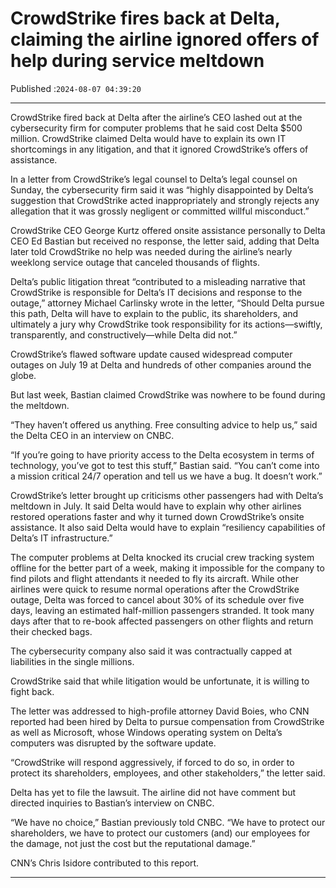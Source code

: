 # CrowdStrike fires back at Delta, claiming the airline ignored offers of help during service meltdown

Published :`2024-08-07 04:39:20`

---

CrowdStrike fired back at Delta after the airline’s CEO lashed out at the cybersecurity firm for computer problems that he said cost Delta $500 million. CrowdStrike claimed Delta would have to explain its own IT shortcomings in any litigation, and that it ignored CrowdStrike’s offers of assistance.

In a letter from CrowdStrike’s legal counsel to Delta’s legal counsel on Sunday, the cybersecurity firm said it was “highly disappointed by Delta’s suggestion that CrowdStrike acted inappropriately and strongly rejects any allegation that it was grossly negligent or committed willful misconduct.”

CrowdStrike CEO George Kurtz offered onsite assistance personally to Delta CEO Ed Bastian but received no response, the letter said, adding that Delta later told CrowdStrike no help was needed during the airline’s nearly weeklong service outage that canceled thousands of flights.

Delta’s public litigation threat “contributed to a misleading narrative that CrowdStrike is responsible for Delta’s IT decisions and response to the outage,” attorney Michael Carlinsky wrote in the letter, “Should Delta pursue this path, Delta will have to explain to the public, its shareholders, and ultimately a jury why CrowdStrike took responsibility for its actions—swiftly, transparently, and constructively—while Delta did not.”

CrowdStrike’s flawed software update caused widespread computer outages on July 19 at Delta and hundreds of other companies around the globe.

But last week, Bastian claimed CrowdStrike was nowhere to be found during the meltdown.

“They haven’t offered us anything. Free consulting advice to help us,” said the Delta CEO in an interview on CNBC.

“If you’re going to have priority access to the Delta ecosystem in terms of technology, you’ve got to test this stuff,” Bastian said. “You can’t come into a mission critical 24/7 operation and tell us we have a bug. It doesn’t work.”

CrowdStrike’s letter brought up criticisms other passengers had with Delta’s meltdown in July. It said Delta would have to explain why other airlines restored operations faster and why it turned down CrowdStrike’s onsite assistance. It also said Delta would have to explain “resiliency capabilities of Delta’s IT infrastructure.”

The computer problems at Delta knocked its crucial crew tracking system offline for the better part of a week, making it impossible for the company to find pilots and flight attendants it needed to fly its aircraft. While other airlines were quick to resume normal operations after the CrowdStrike outage, Delta was forced to cancel about 30% of its schedule over five days, leaving an estimated half-million passengers stranded. It took many days after that to re-book affected passengers on other flights and return their checked bags.

The cybersecurity company also said it was contractually capped at liabilities in the single millions.

CrowdStrike said that while litigation would be unfortunate, it is willing to fight back.

The letter was addressed to high-profile attorney David Boies, who CNN reported had been hired by Delta to pursue compensation from CrowdStrike as well as Microsoft, whose Windows operating system on Delta’s computers was disrupted by the software update.

“CrowdStrike will respond aggressively, if forced to do so, in order to protect its shareholders, employees, and other stakeholders,” the letter said.

Delta has yet to file the lawsuit. The airline did not have comment but directed inquiries to Bastian’s interview on CNBC.

“We have no choice,” Bastian previously told CNBC. “We have to protect our shareholders, we have to protect our customers (and) our employees for the damage, not just the cost but the reputational damage.”

CNN’s Chris Isidore contributed to this report.

---

